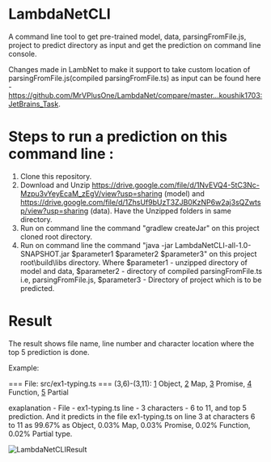 # LambdaNetCLI

A command line tool to get pre-trained model, data, parsingFromFile.js, project to predict directory as input and get the prediction on command line console.

Changes made in LambNet to make it support to take custom location of parsingFromFile.js(compiled parsingFromFile.ts) as input can be found here - https://github.com/MrVPlusOne/LambdaNet/compare/master...koushik1703:JetBrains_Task.

# Steps to run a prediction on this command line :

1) Clone this repository.
2) Download and Unzip https://drive.google.com/file/d/1NvEVQ4-5tC3Nc-Mzpu3vYeyEcaM_zEgV/view?usp=sharing (model) and https://drive.google.com/file/d/1ZhsUf9bUzT3ZJB0KzNP6w2aj3sQZwtsp/view?usp=sharing (data). Have the Unzipped folders in same directory.
3) Run on command line the command "gradlew createJar" on this project cloned root directory.
4) Run on command line the command "java -jar LambdaNetCLI-all-1.0-SNAPSHOT.jar $parameter1 $parameter2 $parameter3" on this project root\build\libs directory. Where $parameter1 - unzipped directory of model and data, $parameter2 - directory of compiled parsingFromFile.ts i.e, parsingFromFile.js, $parameter3 - Directory of project which is to be predicted.


# Result

The result shows file name, line number and character location where the top 5 prediction is done.

Example: 

=== File: src/ex1-typing.ts ===
(3,6)-(3,11): [1](99.67%) Object, [2](0.03%) Map, [3](0.03%) Promise, [4](0.02%) Function, [5](0.02%) Partial

exaplanation - File - ex1-typing.ts line - 3 characters - 6 to 11, and top 5 prediction. And it predicts in the file ex1-typing.ts on line 3 at characters 6 to 11 as 99.67% as Object, 0.03% Map, 0.03% Promise, 0.02% Function, 0.02% Partial type.




![LambdaNetCLIResult](https://user-images.githubusercontent.com/45932617/101178017-c2485e80-3648-11eb-9d58-1c2dafb5641a.png)
